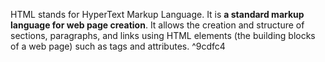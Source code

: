 HTML stands for HyperText Markup Language. It is **a standard markup language for web page creation**. It allows the creation and structure of sections, paragraphs, and links using HTML elements (the building blocks of a web page) such as tags and attributes. ^9cdfc4